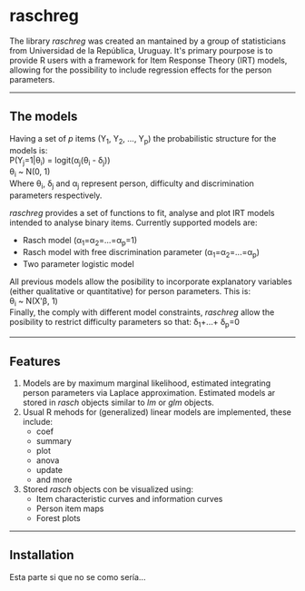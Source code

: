 # raschreg

The library _raschreg_ was created an mantained by a group of statisticians from Universidad de la República, Uruguay. It's primary pourpose is to provide R users with a framework for Item Response Theory (IRT) models, allowing for the possibility to include regression effects for the person parameters.   
***
## The models
Having a set of _p_ items (Y<sub>1</sub>, Y<sub>2</sub>, ..., Y<sub>p</sub>) the probabilistic structure for the models is:   
P(Y<sub>j</sub>=1|&theta;<sub>i</sub>) = logit(&alpha;<sub>j</sub>(&theta;<sub>i</sub> - &delta;<sub>j</sub>))   
&theta;<sub>i</sub> ~ N(0, 1)   
Where &theta;<sub>i</sub>, &delta;<sub>j</sub> and &alpha;<sub>j</sub> represent person, difficulty and discrimination parameters respectively.

_raschreg_ provides a set of functions to fit, analyse and plot IRT models intended to analyse binary items. Currently supported models are:   
* Rasch model (&alpha;<sub>1</sub>=&alpha;<sub>2</sub>=...=&alpha;<sub>p</sub>=1)
* Rasch model with free discrimination parameter (&alpha;<sub>1</sub>=&alpha;<sub>2</sub>=...=&alpha;<sub>p</sub>)
* Two parameter logistic model   

All previous models allow the posibility to incorporate explanatory variables (either qualitative or quantitative) for person parameters. This is:   
&theta;<sub>i</sub> ~ N(X'&beta;, 1)   
Finally, the comply with different model constraints, _raschreg_ allow the posibility to restrict difficulty parameters so that:  &delta;<sub>1</sub>+...+ &delta;<sub>p</sub>=0
***
## Features
1. Models are by maximum marginal likelihood, estimated integrating person parameters via Laplace approximation. Estimated models ar stored in _rasch_ objects similar to _lm_ or _glm_ objects.   
2. Usual R mehods for (generalized) linear models are implemented, these include:   
    * coef
    * summary
    * plot
    * anova
    * update
    * and more
3. Stored _rasch_ objects con be visualized using:
    * Item characteristic curves and information curves
    * Person item maps
    * Forest plots
***
## Installation
Esta parte si que no se como sería...

